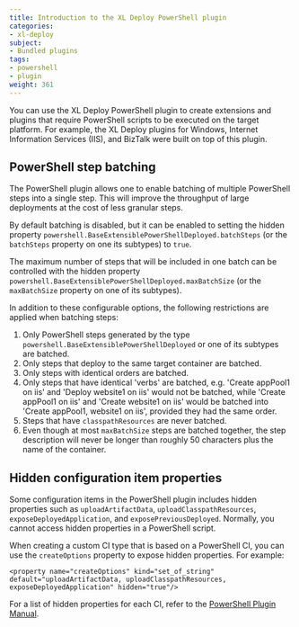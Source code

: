 ```yaml
---
title: Introduction to the XL Deploy PowerShell plugin
categories:
- xl-deploy
subject:
- Bundled plugins
tags:
- powershell
- plugin
weight: 361
---
```


You can use the XL Deploy PowerShell plugin to create extensions and plugins that require PowerShell scripts to be executed on the target platform. For example, the XL Deploy plugins for Windows, Internet Information Services (IIS), and BizTalk were built on top of this plugin.

## PowerShell step batching

The PowerShell plugin allows one to enable batching of multiple PowerShell steps into a single step. This will improve the throughput of large deployments at the cost of less granular steps.

By default batching is disabled, but it can be enabled to setting the hidden property `powershell.BaseExtensiblePowerShellDeployed.batchSteps` (or the `batchSteps` property on one its subtypes) to `true`.

The maximum number of steps that will be included in one batch can be controlled with the hidden property `powershell.BaseExtensiblePowerShellDeployed.maxBatchSize` (or the `maxBatchSize` property on one of its subtypes).

In addition to these configurable options, the following restrictions are applied when batching steps:

1. Only PowerShell steps generated by the type `powershell.BaseExtensiblePowerShellDeployed` or one of its subtypes are batched.
1. Only steps that deploy to the same target container are batched.
1. Only steps with identical orders are batched.
1. Only steps that have identical 'verbs' are batched, e.g. 'Create appPool1 on iis' and 'Deploy website1 on iis' would not be batched, while 'Create appPool1 on iis' and 'Create website1 on iis' would be batched into 'Create appPool1, website1 on iis', provided they had the same order.
1. Steps that have `classpathResources` are never batched.
1. Even though at most `maxBatchSize` steps are batched together, the step description will never be longer than roughly 50 characters plus the name of the container.

## Hidden configuration item properties

Some configuration items in the PowerShell plugin includes hidden properties such as `uploadArtifactData`, `uploadClasspathResources`, `exposeDeployedApplication`, and `exposePreviousDeployed`. Normally, you cannot access hidden properties in a PowerShell script.

When creating a custom CI type that is based on a PowerShell CI, you can use the `createOptions` property to expose hidden properties. For example:

    <property name="createOptions" kind="set_of_string" default="uploadArtifactData, uploadClasspathResources, exposeDeployedApplication" hidden="true"/>

For a list of hidden properties for each CI, refer to the [PowerShell Plugin Manual](/xl-deploy/latest/powershellPluginManual.html).
